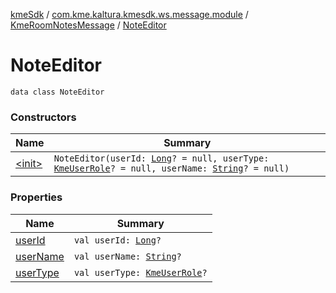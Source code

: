 [kmeSdk](../../../index.md) / [com.kme.kaltura.kmesdk.ws.message.module](../../index.md) / [KmeRoomNotesMessage](../index.md) / [NoteEditor](./index.md)

# NoteEditor

`data class NoteEditor`

### Constructors

| Name | Summary |
|---|---|
| [&lt;init&gt;](-init-.md) | `NoteEditor(userId: `[`Long`](https://kotlinlang.org/api/latest/jvm/stdlib/kotlin/-long/index.html)`? = null, userType: `[`KmeUserRole`](../../../com.kme.kaltura.kmesdk.ws.message.type/-kme-user-role/index.md)`? = null, userName: `[`String`](https://kotlinlang.org/api/latest/jvm/stdlib/kotlin/-string/index.html)`? = null)` |

### Properties

| Name | Summary |
|---|---|
| [userId](user-id.md) | `val userId: `[`Long`](https://kotlinlang.org/api/latest/jvm/stdlib/kotlin/-long/index.html)`?` |
| [userName](user-name.md) | `val userName: `[`String`](https://kotlinlang.org/api/latest/jvm/stdlib/kotlin/-string/index.html)`?` |
| [userType](user-type.md) | `val userType: `[`KmeUserRole`](../../../com.kme.kaltura.kmesdk.ws.message.type/-kme-user-role/index.md)`?` |
